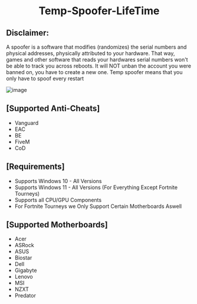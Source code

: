 <h1 align="center">
  Temp-Spoofer-LifeTime
</h1>

## Disclaimer:
A spoofer is a software that modifies (randomizes) the serial numbers and physical addresses, physically attributed to your hardware. That way, games and other software that reads your hardwares serial numbers won't be able to track you across reboots.
It will NOT unban the account you were banned on, you have to create a new one.
Temp spoofer means that you only have to spoof every restart

![image](https://github.com/ram4navar0/Temp-Spoofer-LifeTime/assets/157205486/c34f1589-51ad-488a-855e-14810607c6a4)


## [Supported Anti-Cheats]
- Vanguard
- EAC
- BE
- FiveM
- CoD

## [Requirements]
- Supports Windows 10 - All Versions
- Supports Windows 11 - All Versions (For Everything Except Fortnite Tourneys)
- Supports all CPU/GPU Components
- For Fortnite Tourneys we Only Support Certain Motherboards Aswell

## [Supported Motherboards]
- Acer
- ASRock
- ASUS
- Biostar
- Dell
- Gigabyte
- Lenovo
- MSI
- NZXT
- Predator
